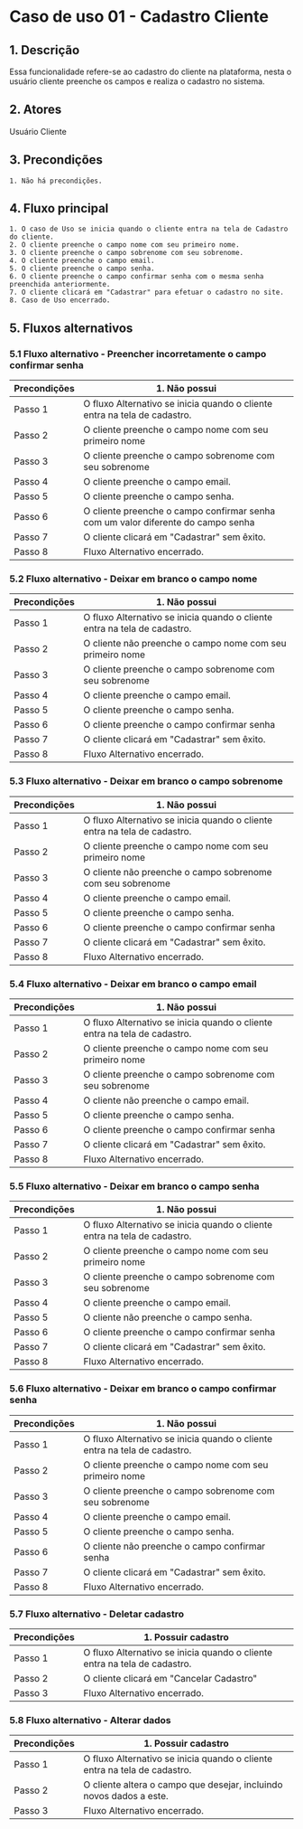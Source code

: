 # Caso de uso 01 - Cadastro Cliente

## 1. Descrição
Essa funcionalidade refere-se ao cadastro do cliente na plataforma, nesta o usuário cliente preenche os campos e realiza o cadastro no sistema.

## 2. Atores
Usuário Cliente

## 3. Precondições

  
	1. Não há precondições.
 
## 4. Fluxo principal

    1. O caso de Uso se inicia quando o cliente entra na tela de Cadastro do cliente.
    2. O cliente preenche o campo nome com seu primeiro nome.
    3. O cliente preenche o campo sobrenome com seu sobrenome.
    4. O cliente preenche o campo email.
    5. O cliente preenche o campo senha.
    6. O cliente preenche o campo confirmar senha com o mesma senha preenchida anteriormente.
    7. O cliente clicará em "Cadastrar" para efetuar o cadastro no site.
    8. Caso de Uso encerrado.

## 5. Fluxos alternativos

### 5.1 Fluxo alternativo - Preencher incorretamente o campo confirmar senha

| **Precondições**  |1. Não possui |
| --- | --- |
|  Passo 1   | O fluxo Alternativo se inicia quando o cliente entra na tela de cadastro. |
|  Passo 2   | O cliente preenche o campo nome com seu primeiro nome |
|  Passo 3   |O cliente preenche o campo sobrenome com seu sobrenome  |
|  Passo 4   | O cliente preenche o campo email.   |
|  Passo 5   | O cliente preenche o campo senha.   |
|  Passo 6   | O cliente preenche o campo confirmar senha com um valor diferente do campo senha   |
|  Passo 7   | O cliente clicará em "Cadastrar"  sem êxito. |
|  Passo 8   | Fluxo Alternativo encerrado. |

### 5.2 Fluxo alternativo - Deixar em branco o campo nome

| **Precondições**  |1. Não possui |
| --- | --- |
|  Passo 1   | O fluxo Alternativo se inicia quando o cliente entra na tela de cadastro. |
|  Passo 2   | O cliente não preenche o campo nome com seu primeiro nome |
|  Passo 3   |O cliente preenche o campo sobrenome com seu sobrenome  |
|  Passo 4   | O cliente preenche o campo email.   |
|  Passo 5   | O cliente preenche o campo senha.   |
|  Passo 6   | O cliente preenche o campo confirmar senha    |
|  Passo 7   | O cliente clicará em "Cadastrar"  sem êxito. |
|  Passo 8   | Fluxo Alternativo encerrado. |

### 5.3 Fluxo alternativo - Deixar em branco o campo sobrenome

| **Precondições**  |1. Não possui |
| --- | --- |
|  Passo 1   | O fluxo Alternativo se inicia quando o cliente entra na tela de cadastro. |
|  Passo 2   | O cliente preenche o campo nome com seu primeiro nome |
|  Passo 3   |O cliente não preenche o campo sobrenome com seu sobrenome  |
|  Passo 4   | O cliente preenche o campo email.   |
|  Passo 5   | O cliente preenche o campo senha.   |
|  Passo 6   | O cliente preenche o campo confirmar senha    |
|  Passo 7   | O cliente clicará em "Cadastrar"  sem êxito. |
|  Passo 8   | Fluxo Alternativo encerrado. |

### 5.4 Fluxo alternativo - Deixar em branco o campo email

| **Precondições**  |1. Não possui |
| --- | --- |
|  Passo 1   | O fluxo Alternativo se inicia quando o cliente entra na tela de cadastro. |
|  Passo 2   | O cliente preenche o campo nome com seu primeiro nome |
|  Passo 3   |O cliente preenche o campo sobrenome com seu sobrenome  |
|  Passo 4   | O cliente não preenche o campo email.   |
|  Passo 5   | O cliente preenche o campo senha.   |
|  Passo 6   | O cliente preenche o campo confirmar senha    |
|  Passo 7   | O cliente clicará em "Cadastrar"  sem êxito. |
|  Passo 8   | Fluxo Alternativo encerrado. |


### 5.5 Fluxo alternativo - Deixar em branco o campo senha

| **Precondições**  |1. Não possui |
| --- | --- |
|  Passo 1   | O fluxo Alternativo se inicia quando o cliente entra na tela de cadastro. |
|  Passo 2   | O cliente preenche o campo nome com seu primeiro nome |
|  Passo 3   |O cliente preenche o campo sobrenome com seu sobrenome  |
|  Passo 4   | O cliente preenche o campo email.   |
|  Passo 5   | O cliente não preenche o campo senha.   |
|  Passo 6   | O cliente preenche o campo confirmar senha    |
|  Passo 7   | O cliente clicará em "Cadastrar"  sem êxito. |
|  Passo 8   | Fluxo Alternativo encerrado. |

### 5.6 Fluxo alternativo - Deixar em branco o campo confirmar senha

| **Precondições**  |1. Não possui |
| --- | --- |
|  Passo 1   | O fluxo Alternativo se inicia quando o cliente entra na tela de cadastro. |
|  Passo 2   | O cliente preenche o campo nome com seu primeiro nome |
|  Passo 3   |O cliente preenche o campo sobrenome com seu sobrenome  |
|  Passo 4   | O cliente preenche o campo email.   |
|  Passo 5   | O cliente preenche o campo senha.   |
|  Passo 6   | O cliente não preenche o campo confirmar senha    |
|  Passo 7   | O cliente clicará em "Cadastrar"  sem êxito. |
|  Passo 8   | Fluxo Alternativo encerrado. |

### 5.7 Fluxo alternativo - Deletar cadastro

| **Precondições**  |1. Possuir cadastro |
| --- | --- |
|  Passo 1   | O fluxo Alternativo se inicia quando o cliente entra na tela de cadastro. |
|  Passo 2   | O cliente clicará em "Cancelar Cadastro"  |
|  Passo 3   | Fluxo Alternativo encerrado. |


### 5.8 Fluxo alternativo - Alterar dados

| **Precondições**  |1. Possuir cadastro |
| --- | --- |
|  Passo 1   | O fluxo Alternativo se inicia quando o cliente entra na tela de cadastro. |
|  Passo 2   | O cliente altera o campo que desejar, incluindo novos dados a este.  |
|  Passo 3   | Fluxo Alternativo encerrado. |
